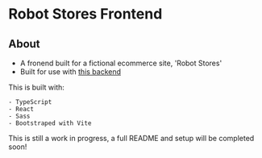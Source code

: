 # Robot Stores Frontend

## About

+ A fronend built for a fictional ecommerce site, 'Robot Stores'
+ Built for use with [this backend](https://github.com/henryppercy/robot-stores-be)

This is built with: 

    - TypeScript
    - React
    - Sass
    - Bootstraped with Vite
    
This is still a work in progress, a full README and setup will be completed soon!


